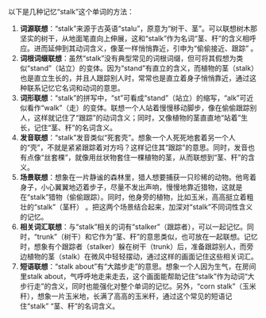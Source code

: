 以下是几种记忆“stalk”这个单词的方法：
1. **词源联想**：“stalk”来源于古英语“stalu”，原意为“树干、茎”。可以联想树木那坚实的树干，从地面笔直向上伸展，这和“stalk”作为名词“茎、秆”的含义相呼应。进而延伸到其动词含义，像茎一样悄悄靠近，引申为“偷偷接近、跟踪” 。
2. **词根词缀联想**：虽然“stalk”没有典型常见的词根词缀，但可将其假想为类似“stand”（站立）的变体。因为“stand”有直立的含义，而植物的茎（stalk）也是直立生长的，并且人跟踪别人时，常常也是直立着身子悄悄靠近，通过这种联系记忆它名词和动词的意思。 
3. **词形联想**：“stalk”的拼写中，“st”可看成“stand”（站立）的缩写，“alk”可近似看作“walk”（走）的变体。联想一个人站着慢慢移动脚步，像在偷偷跟踪别人，这样就记住了“跟踪”的动词含义；同时，又像植物的茎直直地“站着”生长，记住“茎、秆”的名词含义。 
4. **发音联想**：“stalk”发音类似“死套壳”。想象一个人死死地套着另一个人的“壳”，不就是紧紧跟踪着对方吗？这样记住其“跟踪”的意思。同时，发音也有点像“丝套棵”，就像用丝状物套住一棵植物的茎，从而联想到“茎、秆”的含义。 
5. **场景联想**：想象在一片静谧的森林里，猎人想要捕获一只珍稀的动物。他弯着身子，小心翼翼地迈着步子，尽量不发出声响，慢慢地靠近猎物，这就是在“stalk”猎物（偷偷跟踪）。同时，他身旁的植物，比如玉米，高高挺立着粗壮的“stalk”（茎秆） 。把这两个场景结合起来，加深对“stalk”不同词性含义的记忆。 
6. **相关词汇联想**：与“stalk”相关的词有“stalker”（跟踪者），可以一起记忆。同时，“trunk”（树干）和它作为“茎、秆”的意思类似，也可放在一起联想。记忆时，想象有个跟踪者（stalker）躲在树干（trunk）后，准备跟踪别人，而旁边植物的茎（stalk）在微风中轻轻摆动，通过这样的画面记住这些相关词汇。 
7. **短语联想**：“stalk about”有“大踏步走”的意思。想象一个人因为生气，在房间里stalk about，气呼呼地走来走去，这个画面能帮助记住“stalk”作为动词“大步行走”的含义，同时也能强化对整个单词的记忆。另外，“corn stalk”（玉米秆），想象一片玉米地，长满了高高的玉米秆，通过这个常见的短语记住“stalk” “茎、秆”的名词含义。 
